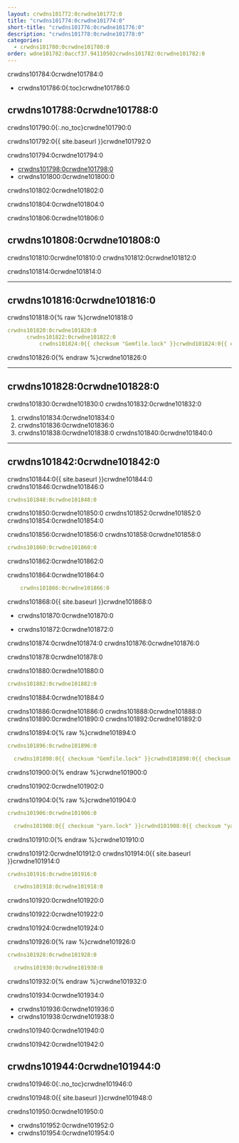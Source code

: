 ```yaml
---
layout: crwdns101772:0crwdne101772:0
title: "crwdns101774:0crwdne101774:0"
short-title: "crwdns101776:0crwdne101776:0"
description: "crwdns101778:0crwdne101778:0"
categories:
  - crwdns101780:0crwdne101780:0
order: wdne101782:0accf37.94110502crwdns101782:0crwdne101782:0
---
```

crwdns101784:0crwdne101784:0

* crwdns101786:0{:toc}crwdne101786:0

## crwdns101788:0crwdne101788:0

crwdns101790:0{:.no_toc}crwdne101790:0

crwdns101792:0{{ site.baseurl }}crwdne101792:0

crwdns101794:0crwdne101794:0

* <a href="crwdns101796:0crwdne101796:0" target="_blank">crwdns101798:0crwdne101798:0</a>
* crwdns101800:0crwdne101800:0

crwdns101802:0crwdne101802:0

crwdns101804:0crwdne101804:0

crwdns101806:0crwdne101806:0

## crwdns101808:0crwdne101808:0

crwdns101810:0crwdne101810:0 crwdns101812:0crwdne101812:0

crwdns101814:0crwdne101814:0

* * *

## crwdns101816:0crwdne101816:0

crwdns101818:0{% raw %}crwdne101818:0

```yaml
crwdns101820:0crwdne101820:0
      crwdns101822:0crwdne101822:0
          crwdns101824:0{{ checksum "Gemfile.lock" }}crwdnd101824:0{{ checksum "Gemfile.lock" }}crwdnd101824:0{{ checksum "yarn.lock" }}crwdnd101824:0{{ checksum "yarn.lock" }}crwdne101824:0
```

crwdns101826:0{% endraw %}crwdne101826:0

* * *

## crwdns101828:0crwdne101828:0

crwdns101830:0crwdne101830:0 crwdns101832:0crwdne101832:0

1. crwdns101834:0crwdne101834:0
2. crwdns101836:0crwdne101836:0
3. crwdns101838:0crwdne101838:0 crwdns101840:0crwdne101840:0

* * *

## crwdns101842:0crwdne101842:0

crwdns101844:0{{ site.baseurl }}crwdne101844:0 crwdns101846:0crwdne101846:0

```yaml
crwdns101848:0crwdne101848:0
```

crwdns101850:0crwdne101850:0 crwdns101852:0crwdne101852:0 crwdns101854:0crwdne101854:0

crwdns101856:0crwdne101856:0 crwdns101858:0crwdne101858:0

```yaml
crwdns101860:0crwdne101860:0
```

crwdns101862:0crwdne101862:0

crwdns101864:0crwdne101864:0

```yaml
    crwdns101866:0crwdne101866:0
```

crwdns101868:0{{ site.baseurl }}crwdne101868:0

* crwdns101870:0crwdne101870:0

* crwdns101872:0crwdne101872:0

crwdns101874:0crwdne101874:0 crwdns101876:0crwdne101876:0

crwdns101878:0crwdne101878:0

crwdns101880:0crwdne101880:0

```yaml
crwdns101882:0crwdne101882:0
```

crwdns101884:0crwdne101884:0

crwdns101886:0crwdne101886:0 crwdns101888:0crwdne101888:0 crwdns101890:0crwdne101890:0 crwdns101892:0crwdne101892:0

crwdns101894:0{% raw %}crwdne101894:0

```yaml
crwdns101896:0crwdne101896:0

  crwdns101898:0{{ checksum "Gemfile.lock" }}crwdnd101898:0{{ checksum "Gemfile.lock" }}crwdne101898:0
```

crwdns101900:0{% endraw %}crwdne101900:0

crwdns101902:0crwdne101902:0

crwdns101904:0{% raw %}crwdne101904:0

```yaml
crwdns101906:0crwdne101906:0

  crwdns101908:0{{ checksum "yarn.lock" }}crwdnd101908:0{{ checksum "yarn.lock" }}crwdne101908:0
```

crwdns101910:0{% endraw %}crwdne101910:0

crwdns101912:0crwdne101912:0 crwdns101914:0{{ site.baseurl }}crwdne101914:0

```yaml
crwdns101916:0crwdne101916:0

  crwdns101918:0crwdne101918:0
```

crwdns101920:0crwdne101920:0

crwdns101922:0crwdne101922:0

crwdns101924:0crwdne101924:0

crwdns101926:0{% raw %}crwdne101926:0

```yaml
crwdns101928:0crwdne101928:0

  crwdns101930:0crwdne101930:0
```

crwdns101932:0{% endraw %}crwdne101932:0

crwdns101934:0crwdne101934:0

* crwdns101936:0crwdne101936:0
* crwdns101938:0crwdne101938:0

crwdns101940:0crwdne101940:0

crwdns101942:0crwdne101942:0

## crwdns101944:0crwdne101944:0

crwdns101946:0{:.no_toc}crwdne101946:0

crwdns101948:0{{ site.baseurl }}crwdne101948:0

crwdns101950:0crwdne101950:0

* crwdns101952:0crwdne101952:0
* crwdns101954:0crwdne101954:0